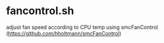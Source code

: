 # fancontrol.sh
adjust fan speed according to CPU temp using smcFanControl (https://github.com/hholtmann/smcFanControl)
